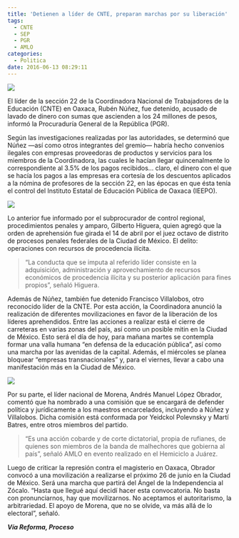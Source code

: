 ```yaml
---
title: 'Detienen a líder de CNTE, preparan marchas por su liberación'
tags:
  - CNTE
  - SEP
  - PGR
  - AMLO
categories:
  - Politica 
date: 2016-06-13 08:29:11
---
```

![](https://res.cloudinary.com/pidmx/image/upload/v1465824648/Rub_C3_A9n-N_C3_BA_C3_B1ez_wqmkl8.jpg)

El líder de la sección 22 de la Coordinadora Nacional de Trabajadores de la Educación (CNTE) en Oaxaca, Rubén Núñez, fue detenido, acusado de lavado de dinero con sumas que ascienden a los 24 millones de pesos, informó la Procuraduría General de la República (PGR).

Según las investigaciones realizadas por las autoridades, se determinó que Núñez —así como otros integrantes del gremio— habría hecho convenios ilegales con empresas proveedoras de productos y servicios para los miembros de la Coordinadora, las cuales le hacían llegar quincenalmente lo correspondiente al 3.5% de los pagos recibidos… claro, el dinero con el que se hacía los pagos a las empresas era cortesía de los descuentos aplicados a la nómina de profesores
de la sección 22, en las épocas en que ésta tenía el control del Instituto Estatal de Educación Pública de Oaxaca (IEEPO).

![](https://res.cloudinary.com/pidmx/image/upload/v1465824656/Rub_C3_A9n-N_C3_BA_C3_B1ez-CNTE_ulsatt.jpg)

Lo anterior fue informado por el subprocurador de control regional, procedimientos penales y amparo, Gilberto Higuera, quien agregó que la orden de aprehensión fue girada el 14 de abril por el juez octavo de distrito de procesos penales federales de la Ciudad de México. El delito: operaciones con recursos de procedencia ilícita.

> “La conducta que se imputa al referido líder consiste en la adquisición, administración y aprovechamiento de recursos económicos de procedencia ilícita y su posterior aplicación para fines propios”, señaló Higuera.

Además de Núñez, también fue detenido Francisco Villalobos, otro reconocido líder de la CNTE. Por esta acción, la Coordinadora anunció la realización de diferentes movilizaciones en favor de la liberación de los líderes aprehendidos. Entre las acciones a realizar está el cierre de carreteras en varias zonas del país, así como un posible mitin en la Ciudad de México. Esto será el día de hoy, para mañana martes se contempla formar una valla humana “en defensa de la
educación pública”, así como una marcha por las avenidas de la capital. Además, el miércoles se planea bloquear “empresas transnacionales” y, para el viernes, llevar a cabo una manifestación más en la Ciudad de México.

![](https://res.cloudinary.com/pidmx/image/upload/v1465824663/cnte.marcha2_wyz61m.jpg)

Por su parte, el líder nacional de Morena, Andrés Manuel López Obrador, comentó que ha nombrado a una comisión que se encargará de defender política y jurídicamente a los maestros encarcelados, incluyendo a Núñez y Villalobos. Dicha comisión está conformada por Yeidckol Polevnsky y Martí Batres, entre otros miembros del partido.

> “Es una acción cobarde y de corte dictatorial, propia de rufianes, de quienes son miembros de la banda de malhechores que gobierna al país”, señaló AMLO en evento realizado en el Hemiciclo a Juárez.

Luego de criticar la represión contra el magisterio en Oaxaca, Obrador convocó a una movilización a realizarse el próximo 26 de junio en la Ciudad de México. Será una marcha que partirá del Ángel de la Independencia al Zócalo. “Hasta que llegué aquí decidí hacer esta convocatoria. No basta con pronunciarnos, hay que movilizarnos. No aceptamos el autoritarismo, la arbitrariedad. El apoyo de Morena, que no se olvide, va más allá de lo electoral”, señaló.

***Vía Reforma, Proceso***
